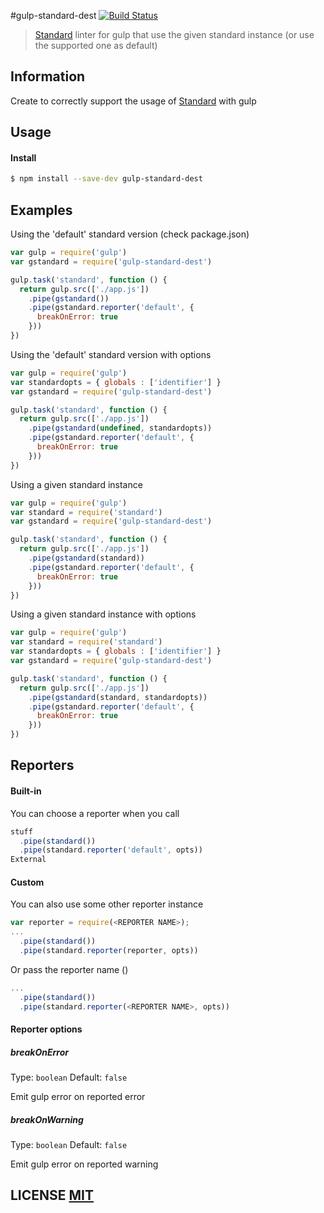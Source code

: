 #gulp-standard-dest
[![Build Status](https://travis-ci.org/ggarciao/gulp-standard-dest.svg?branch=master)](https://travis-ci.org/ggarciao/gulp-standard-dest)

> [Standard](https://github.com/feross/standard/) linter for gulp that use the given standard instance (or use the supported one as default)

## Information
Create to correctly support the usage of [Standard](https://github.com/feross/standard/) with gulp

## Usage

#### Install

```sh
$ npm install --save-dev gulp-standard-dest
```

## Examples

Using the 'default' standard version (check package.json)
```javascript
var gulp = require('gulp')
var gstandard = require('gulp-standard-dest')

gulp.task('standard', function () {
  return gulp.src(['./app.js'])
    .pipe(gstandard())
    .pipe(gstandard.reporter('default', {
      breakOnError: true
    }))
})
```

Using the 'default' standard version with options
```javascript
var gulp = require('gulp')
var standardopts = { globals : ['identifier'] }
var gstandard = require('gulp-standard-dest')

gulp.task('standard', function () {
  return gulp.src(['./app.js'])
    .pipe(gstandard(undefined, standardopts))
    .pipe(gstandard.reporter('default', {
      breakOnError: true
    }))
})
```
Using a given standard instance
```javascript
var gulp = require('gulp')
var standard = require('standard')
var gstandard = require('gulp-standard-dest')

gulp.task('standard', function () {
  return gulp.src(['./app.js'])
    .pipe(gstandard(standard))
    .pipe(gstandard.reporter('default', {
      breakOnError: true
    }))
})
```
Using a given standard instance with options
```javascript
var gulp = require('gulp')
var standard = require('standard')
var standardopts = { globals : ['identifier'] }
var gstandard = require('gulp-standard-dest')

gulp.task('standard', function () {
  return gulp.src(['./app.js'])
    .pipe(gstandard(standard, standardopts))
    .pipe(gstandard.reporter('default', {
      breakOnError: true
    }))
})
```


## Reporters

#### Built-in

You can choose a reporter when you call
````javascript
stuff
  .pipe(standard())
  .pipe(standard.reporter('default', opts))
External
````

#### Custom

You can also use some other reporter instance
````javascript
var reporter = require(<REPORTER NAME>);
...
  .pipe(standard())
  .pipe(standard.reporter(reporter, opts))
````
Or pass the reporter name () 
````javascript
...
  .pipe(standard())
  .pipe(standard.reporter(<REPORTER NAME>, opts))
````
#### Reporter options

##### breakOnError

Type: `boolean`
Default: `false`

Emit gulp error on reported error

##### breakOnWarning

Type: `boolean`
Default: `false`

Emit gulp error on reported warning


## LICENSE [MIT](LICENSE)

